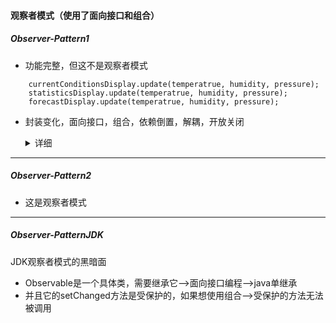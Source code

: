 #### 观察者模式（使用了面向接口和组合）
##### Observer-Pattern1
- 功能完整，但这不是观察者模式
```
    currentConditionsDisplay.update(temperatrue, humidity, pressure);
    statisticsDisplay.update(temperatrue, humidity, pressure);
    forecastDisplay.update(temperatrue, humidity, pressure);
```
- 封装变化，面向接口，组合，依赖倒置，解耦，开放关闭
    <details>
    <summary>详细</summary>

    - 现在只有三个布告板，当前天气、天气统计、天气预报，但以后可能会添加其它的布告板，比如酷热指数布告板-->封装变化
    - currentConditionsDisplay、statisticsDisplay、forecastDisplay都是具体的实现；观察者都有一个方法update，为了能让发布者以统一的方法通知观察者-->面向接口编程
    - 接着互相组合
    - 松耦合，开放关闭
    </details>

---
##### Observer-Pattern2
- 这是观察者模式
---
##### Observer-PatternJDK
JDK观察者模式的黑暗面
- Observable是一个具体类，需要继承它-->面向接口编程-->java单继承
- 并且它的setChanged方法是受保护的，如果想使用组合-->受保护的方法无法被调用 


